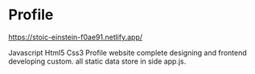 # Profile
https://stoic-einstein-f0ae91.netlify.app/

Javascript Html5 Css3 Profile website
complete designing and frontend developing custom.
all static data store in side app.js.
